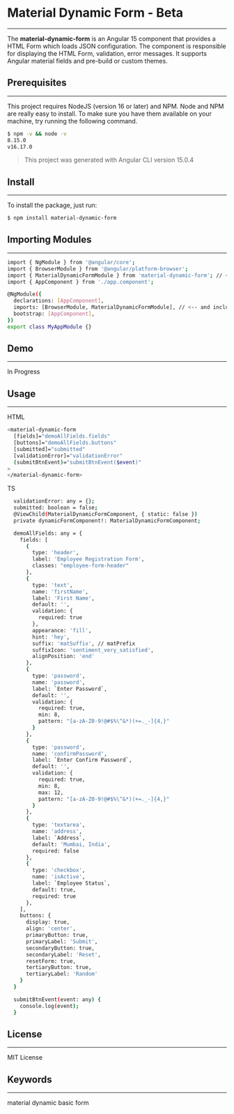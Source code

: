 # Material Dynamic Form - Beta
---
The **material-dynamic-form** is an Angular 15 component that provides a HTML Form which loads JSON configuration.
The component is responsible for displaying the HTML Form, validation, error messages.
It supports Angular material fields and pre-build or custom themes.

## Prerequisites
---
This project requires NodeJS (version 16 or later) and NPM. Node and NPM are really easy to install. To 
make sure you have them available on your machine, try running the following command.

```sh
$ npm -v && node -v
8.15.0
v16.17.0
```
> This project was generated with Angular CLI version 15.0.4


## Install
---
To install the package, just run:

```sh
$ npm install material-dynamic-form
```


## Importing Modules
---
```sh
import { NgModule } from '@angular/core';
import { BrowserModule } from '@angular/platform-browser';
import { MaterialDynamicFormModule } from 'material-dynamic-form'; // <-- import it
import { AppComponent } from './app.component';

@NgModule({
  declarations: [AppComponent],
  imports: [BrowserModule, MaterialDynamicFormModule], // <-- and include it
  bootstrap: [AppComponent],
})
export class MyAppModule {}
```

## Demo
---
In Progress

## Usage
---
HTML

```sh
<material-dynamic-form 
  [fields]="demoAllFields.fields" 
  [buttons]="demoAllFields.buttons" 
  [submitted]="submitted"
  [validationError]="validationError" 
  (submitBtnEvent)="submitBtnEvent($event)"
>
</material-dynamic-form>
```

TS

```sh
  validationError: any = {};
  submitted: boolean = false;
  @ViewChild(MaterialDynamicFormComponent, { static: false })
  private dynamicFormComponent!: MaterialDynamicFormComponent;

  demoAllFields: any = {
    fields: [
      {
        type: 'header',
        label: 'Employee Registration Form',
        classes: "employee-form-header"
      },
      {
        type: 'text',
        name: 'firstName',
        label: 'First Name',
        default: '',
        validation: {
          required: true
        },
        appearance: 'fill',
        hint: 'hey',
        suffix: 'matSuffix', // matPrefix
        suffixIcon: 'sentiment_very_satisfied',
        alignPosition: 'end'
      },
      {
        type: 'password',
        name: 'password',
        label: `Enter Password`,
        default: '',
        validation: {
          required: true,
          min: 8,
          pattern: "[a-zA-Z0-9!@#$%\^&*)(+=._-]{4,}"
        }
      },
      {
        type: 'password',
        name: 'confirmPassword',
        label: `Enter Confirm Password`,
        default: '',
        validation: {
          required: true,
          min: 8,
          max: 12,
          pattern: "[a-zA-Z0-9!@#$%\^&*)(+=._-]{4,}"
        }
      },
      {
        type: 'textarea',
        name: 'address',
        label: `Address`,
        default: 'Mumbai, India',
        required: false
      },
      {
        type: 'checkbox',
        name: 'isActive',
        label: `Employee Status`,
        default: true,
        required: true
      },
    ],
    buttons: {
      display: true,
      align: 'center',
      primaryButton: true,
      primaryLabel: 'Submit',
      secondaryButton: true,
      secondaryLabel: 'Reset',
      resetForm: true,
      tertiaryButton: true,
      tertiaryLabel: 'Random'
    }
  }

  submitBtnEvent(event: any) {
    console.log(event);
  }
```


## License
---
MIT License


## Keywords
---
material dynamic basic form
